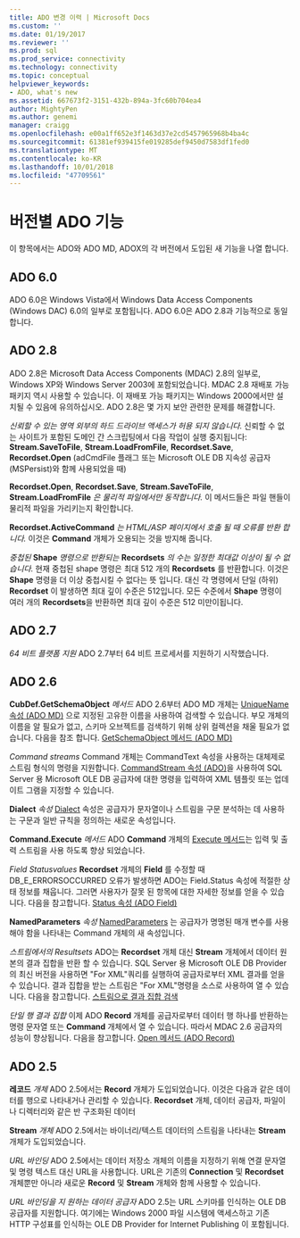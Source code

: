 ```yaml
---
title: ADO 변경 이력 | Microsoft Docs
ms.custom: ''
ms.date: 01/19/2017
ms.reviewer: ''
ms.prod: sql
ms.prod_service: connectivity
ms.technology: connectivity
ms.topic: conceptual
helpviewer_keywords:
- ADO, what's new
ms.assetid: 667673f2-3151-432b-894a-3fc60b704ea4
author: MightyPen
ms.author: genemi
manager: craigg
ms.openlocfilehash: e00a1ff652e3f1463d37e2cd5457965968b4ba4c
ms.sourcegitcommit: 61381ef939415fe019285def9450d7583df1fed0
ms.translationtype: MT
ms.contentlocale: ko-KR
ms.lasthandoff: 10/01/2018
ms.locfileid: "47709561"
---
```

# <a name="ado-features-for-each-release"></a>버전별 ADO 기능
이 항목에서는 ADO와 ADO MD, ADOX의 각 버전에서 도입된 새 기능을 나열 합니다.

## <a name="ado-60"></a>ADO 6.0
 ADO 6.0은 Windows Vista에서 Windows Data Access Components (Windows DAC) 6.0의 일부로 포함됩니다. ADO 6.0은 ADO 2.8과 기능적으로 동일합니다.

## <a name="ado-28"></a>ADO 2.8
ADO 2.8은 Microsoft Data Access Components (MDAC) 2.8의 일부로, Windows XP와 Windows Server 2003에 포함되었습니다. MDAC 2.8 재배포 가능 패키지 역시 사용할 수 있습니다. 이 재배포 가능 패키지는 Windows 2000에서만 설치될 수 있음에 유의하십시오. ADO 2.8은 몇 가지 보안 관련한 문제를 해결합니다.

 *신뢰할 수 있는 영역 외부의 하드 드라이브 액세스가 허용 되지 않습니다.* 신뢰할 수 없는 사이트가 포함된 도메인 간 스크립팅에서 다음 작업이 실행 중지됩니다: **Stream.SaveToFile**, **Stream.LoadFromFile**, **Recordset.Save**, **Recordset.Open** (adCmdFile 플래그 또는 Microsoft OLE DB 지속성 공급자 (MSPersist)와 함께 사용되었을 때)

 **Recordset.Open**, **Recordset.Save**, **Stream.SaveToFile**, **Stream.LoadFromFile** *은 물리적 파일에서만 동작합니다.* 이 메서드들은 파일 핸들이 물리적 파일을 가리키는지 확인합니다.

 **Recordset.ActiveCommand** *는 HTML/ASP 페이지에서 호출 될 때 오류를 반환 합니다.*  이것은 **Command** 개체가 오용되는 것을 방지해 줍니다.

*중첩된* **Shape** *명령으로 반환되는* **Recordsets** *의 수는 일정한 최대값 이상이 될 수 없습니다.* 현재 중첩된 shape 명령은 최대 512 개의 **Recordsets** 를 반환합니다. 이것은 **Shape** 명령을 더 이상 중첩시킬 수 없다는 뜻 입니다. 대신 각 명령에서 단일 (하위) **Recordset** 이 발생하면 최대 깊이 수준은 512입니다. 모든 수준에서 **Shape** 명령이 여러 개의 **Recordsets**을 반환하면 최대 깊이 수준은 512 미만이됩니다.

## <a name="ado-27"></a>ADO 2.7
*64 비트 플랫폼 지원* ADO 2.7부터 64 비트 프로세서를 지원하기 시작했습니다.

## <a name="ado-26"></a>ADO 2.6
**CubDef.GetSchemaObject** *메서드* ADO 2.6부터 ADO MD 개체는 [UniqueName 속성 (ADO MD)](../../ado/reference/ado-md-api/uniquename-property-ado-md.md) 으로 지정된 고유한 이름을 사용하여 검색할 수 있습니다. 부모 개체의 이름을 알 필요가 없고, 스키마 오브젝트를 검색하기 위해 상위 컬렉션을 채울 필요가 없습니다. 다음을 참조 합니다. [GetSchemaObject 메서드 (ADO MD)](../../ado/reference/ado-md-api/getschemaobject-method-ado-md.md)

 *Command streams* Command 개체는 CommandText 속성을 사용하는 대체제로 스트림 형식의 명령을 지원합니다. [CommandStream 속성 (ADO)](../../ado/reference/ado-api/commandstream-property-ado.md)을 사용하여 SQL Server 용 Microsoft OLE DB 공급자에 대한 명령을 입력하여 XML 템플릿 또는 업데이트 그램을 지정할 수 있습니다.
 
 **Dialect** *속성* [Dialect](../../ado/reference/ado-api/dialect-property.md) 속성은 공급자가 문자열이나 스트림을 구문 분석하는 데 사용하는 구문과 일반 규칙을 정의하는 새로운 속성입니다.

 **Command.Execute** *메서드* ADO **Command** 개체의 [Execute 메서드](../../ado/reference/ado-api/execute-method-ado-command.md)는 입력 및 출력 스트림을 사용 하도록 향상 되었습니다.  

 *Field Statusvalues* **Recordset** 개체의 **Field** 를 수정할 때 DB_E_ERRORSOCCURRED 오류가 발생하면 ADO는 Field.Status 속성에 적절한 상태 정보를 채웁니다. 그러면 사용자가 잘못 된 항목에 대한 자세한 정보를 얻을 수 있습니다. 다음을 참고합니다. [Status 속성 (ADO Field)](../../ado/reference/ado-api/status-property-ado-field.md)

 **NamedParameters** *속성* [NamedParameters](../../ado/reference/ado-api/namedparameters-property-ado.md) 는 공급자가 명명된 매개 변수를 사용해야 함을 나타내는 Command 개체의 새 속성입니다.

 *스트림에서의 Resultsets* ADO는 **Recordset** 개체 대신 **Stream** 개체에서 데이터 원본의 결과 집합을 반환 할 수 있습니다. SQL Server 용 Microsoft OLE DB Provider의 최신 버전을 사용하면 "For XML"쿼리를 실행하여 공급자로부터 XML 결과를 얻을 수 있습니다. 결과 집합을 받는 스트림은 "For XML"명령을 소스로 사용하여 열 수 있습니다. 다음을 참고합니다. [스트림으로 결과 집합 검색](../../ado/guide/data/retrieving-resultsets-into-streams.md)

 *단일 행 결과 집합* 이제 ADO **Record** 개체를 공급자로부터 데이터 행 하나를 반환하는 명령 문자열 또는 **Command** 개체에서 열 수 있습니다. 따라서 MDAC 2.6 공급자의 성능이 향상됩니다. 다음을 참고합니다. [Open 메서드 (ADO Record)](../../ado/reference/ado-api/open-method-ado-record.md)

## <a name="ado-25"></a>ADO 2.5
 **레코드** *개체* ADO 2.5에서는 **Record** 개체가 도입되었습니다. 이것은 다음과 같은 데이터를 행으로 나타내거나 관리할 수 있습니다. **Recordset** 개체, 데이터 공급자, 파일이나 디렉터리와 같은 반 구조화된 데이터
 
 **Stream** *개체* ADO 2.5에서는 바이너리/텍스트 데이터의 스트림을 나타내는 **Stream** 개체가 도입되었습니다.
 
 *URL 바인딩* ADO 2.5에서는 데이터 저장소 개체의 이름을 지정하기 위해 연결 문자열 및 명령 텍스트 대신 URL을 사용합니다. URL은 기존의 **Connection** 및 **Recordset** 개체뿐만 아니라 새로운 **Record** 및 **Stream** 개체와 함께 사용할 수 있습니다.
 
 *URL 바인딩을 지 원하는 데이터 공급자* ADO 2.5는 URL 스키마를 인식하는 OLE DB 공급자를 지원합니다. 여기에는 Windows 2000 파일 시스템에 액세스하고 기존 HTTP 구성표를 인식하는 OLE DB Provider for Internet Publishing 이 포함됩니다.
